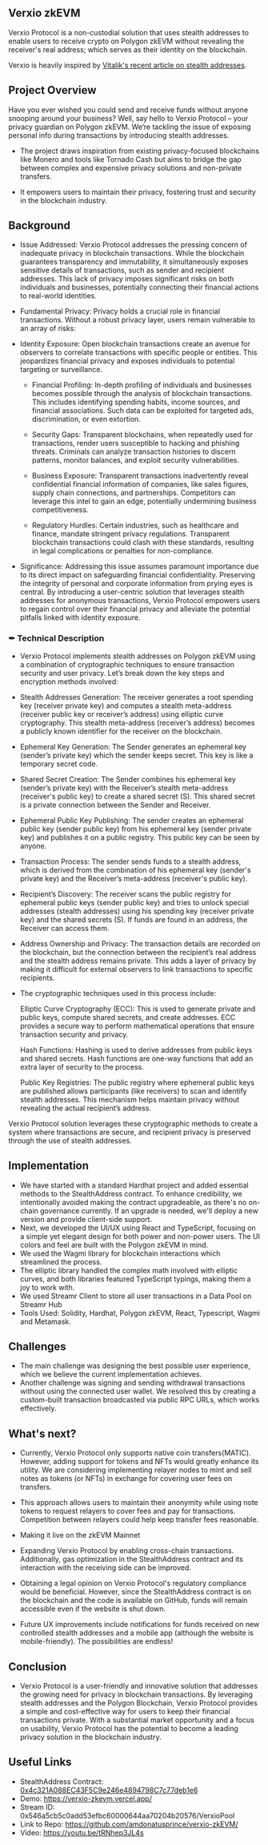 ## Verxio zkEVM
Verxio Protocol is a non-custodial solution that uses stealth addresses to enable users to receive crypto on Polygon zkEVM without revealing the receiver's real address; which serves as their identity on the blockchain.

Verxio is heavily inspired by [Vitalik's recent article on stealth addresses](https://vitalik.eth.limo/general/2023/01/20/stealth.html).

## Project Overview
Have you ever wished you could send and receive funds without anyone snooping around your business? Well, say hello to Verxio Protocol – your privacy guardian on Polygon zkEVM. We’re tackling the issue of exposing personal info during transactions by introducing stealth addresses. 

- The project draws inspiration from existing privacy-focused blockchains like Monero and tools like Tornado Cash but aims to bridge the gap between complex and expensive privacy solutions and non-private transfers.

- It empowers users to maintain their privacy, fostering trust and security in the blockchain industry.

## Background
- Issue Addressed: Verxio Protocol addresses the pressing concern of inadequate privacy in blockchain transactions. While the blockchain guarantees transparency and immutability, it simultaneously exposes sensitive details of transactions, such as sender and recipient addresses. This lack of privacy imposes significant risks on both individuals and businesses, potentially connecting their financial actions to real-world identities.

- Fundamental Privacy: Privacy holds a crucial role in financial transactions. Without a robust privacy layer, users remain vulnerable to an array of risks:

- Identity Exposure: Open blockchain transactions create an avenue for observers to correlate transactions with specific people or entities. This jeopardizes financial privacy and exposes individuals to potential targeting or surveillance.

    - Financial Profiling: In-depth profiling of individuals and businesses becomes possible through the analysis of blockchain transactions. This includes identifying spending habits, income sources, and financial associations. Such data can be exploited for targeted ads, discrimination, or even extortion.

    - Security Gaps: Transparent blockchains, when repeatedly used for transactions, render users susceptible to hacking and phishing threats. Criminals can analyze transaction histories to discern patterns, monitor balances, and exploit security vulnerabilities.

    - Business Exposure: Transparent transactions inadvertently reveal confidential financial information of companies, like sales figures, supply chain connections, and partnerships. Competitors can leverage this intel to gain an edge, potentially undermining business competitiveness.

    - Regulatory Hurdles: Certain industries, such as healthcare and finance, mandate stringent privacy regulations. Transparent blockchain transactions could clash with these standards, resulting in legal complications or penalties for non-compliance.

- Significance: Addressing this issue assumes paramount importance due to its direct impact on safeguarding financial confidentiality. Preserving the integrity of personal and corporate information from prying eyes is central. By introducing a user-centric solution that leverages stealth addresses for anonymous transactions, Verxio Protocol empowers users to regain control over their financial privacy and alleviate the potential pitfalls linked with identity exposure.

### ✒ Technical Description
- Verxio Protocol implements stealth addresses on Polygon zkEVM using a combination of cryptographic techniques to ensure transaction security and user privacy. Let’s break down the key steps and encryption methods involved:

- Stealth Addresses Generation:
    The receiver generates a root spending key (receiver private key) and computes a stealth meta-address (receiver public key or receiver’s address) using elliptic curve cryptography. This stealth meta-address (receiver’s address) becomes a publicly known identifier for the receiver on the blockchain.

- Ephemeral Key Generation:
    The Sender generates an ephemeral key (sender’s private key) which the sender keeps secret. This key is like a temporary secret code.

- Shared Secret Creation:
    The Sender combines his ephemeral key (sender’s private key) with the Receiver’s stealth meta-address (receiver's public key) to create a shared secret (S). This shared secret is a private connection between the Sender and Receiver.

- Ephemeral Public Key Publishing:
    The sender creates an ephemeral public key (sender public key) from his ephemeral key (sender private key) and publishes it on a public registry. This public key can be seen by anyone.

- Transaction Process:
    The sender sends funds to a stealth address, which is derived from the combination of his ephemeral key (sender's private key) and the Receiver’s meta-address (receiver's public key).

- Recipient’s Discovery:
    The receiver scans the public registry for ephemeral public keys (sender public key) and tries to unlock special addresses (stealth addresses) using his spending key (receiver private key) and the shared secrets (S). If funds are found in an address, the Receiver can access them.

- Address Ownership and Privacy:
    The transaction details are recorded on the blockchain, but the connection between the recipient’s real address and the stealth address remains private. This adds a layer of privacy by making it difficult for external observers to link transactions to specific recipients.

- The cryptographic techniques used in this process include:

    Elliptic Curve Cryptography (ECC): This is used to generate private and public keys, compute shared secrets, and create addresses. ECC provides a secure way to perform mathematical operations that ensure transaction security and privacy.

    Hash Functions: Hashing is used to derive addresses from public keys and shared secrets. Hash functions are one-way functions that add an extra layer of security to the process.

    Public Key Registries: The public registry where ephemeral public keys are published allows participants (like receivers) to scan and identify stealth addresses. This mechanism helps maintain privacy without revealing the actual recipient’s address.

Verxio Protocol solution leverages these cryptographic methods to create a system where transactions are secure, and recipient privacy is preserved through the use of stealth addresses.

## Implementation
- We have started with a standard Hardhat project and added essential methods to the StealthAddress contract. To enhance credibility, we intentionally avoided making the contract upgradeable, as there's no on-chain governance currently. If an upgrade is needed, we'll deploy a new version and provide client-side support.
- Next, we developed the UI/UX using React and TypeScript, focusing on a simple yet elegant design for both power and non-power users. The UI colors and feel are built with the Polygon zkEVM in mind.
- We used the Wagmi library for blockchain interactions which streamlined the process.
- The elliptic library handled the complex math involved with elliptic curves, and both libraries featured TypeScript typings, making them a joy to work with.
- We used Streamr Client to store all user transactions in a Data Pool on Streamr Hub
- Tools Used: Solidity, Hardhat, Polygon zkEVM, React, Typescript, Wagmi and Metamask.


## Challenges
- The main challenge was designing the best possible user experience, which we believe the current implementation achieves.
- Another challenge was signing and sending withdrawal transactions without using the connected user wallet. We resolved this by creating a custom-built transaction broadcasted via public RPC URLs, which works effectively.


## What's next?
- Currently, Verxio Protocol only supports native coin transfers(MATIC). However, adding support for tokens and NFTs would greatly enhance its utility. We are considering implementing relayer nodes to mint and sell notes as tokens (or NFTs) in exchange for covering user fees on transfers.
  
- This approach allows users to maintain their anonymity while using note tokens to request relayers to cover fees and pay for transactions. Competition between relayers could help keep transfer fees reasonable.
  
- Making it live on the zkEVM Mainnet
  
- Expanding Verxio Protocol by enabling cross-chain transactions. Additionally, gas optimization in the StealthAddress contract and its interaction with the receiving side can be improved.
  
- Obtaining a legal opinion on Verxio Protocol's regulatory compliance would be beneficial. However, since the StealthAddress contract is on the blockchain and the code is available on GitHub, funds will remain accessible even if the website is shut down.
  
- Future UX improvements include notifications for funds received on new controlled stealth addresses and a mobile app (although the website is mobile-friendly). The possibilities are endless!

## Conclusion
- Verxio Protocol is a user-friendly and innovative solution that addresses the growing need for privacy in blockchain transactions. By leveraging stealth addresses and the Polygon Blockchain, Verxio Protocol provides a simple and cost-effective way for users to keep their financial transactions private. With a substantial market opportunity and a focus on usability, Verxio Protocol has the potential to become a leading privacy solution in the blockchain industry.

## Useful Links
- StealthAddress Contract: [0x4c321A088EC43F5C9e246e4894798C7c77deb1e6](https://mumbai.polygonscan.com/address/0x4c321A088EC43F5C9e246e4894798C7c77deb1e6)
- Demo: https://verxio-zkevm.vercel.app/
- Stream ID: 0x546a5cb5c0add53efbc60000644aa70204b20576/VerxioPool
- Link to Repo: https://github.com/amdonatusprince/verxio-zkEVM/
- Video: https://youtu.be/tRNhep3JL4s
